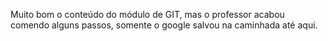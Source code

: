 Muito bom o conteúdo do módulo de GIT, mas o professor acabou comendo alguns passos, somente o google salvou na caminhada até aqui. 